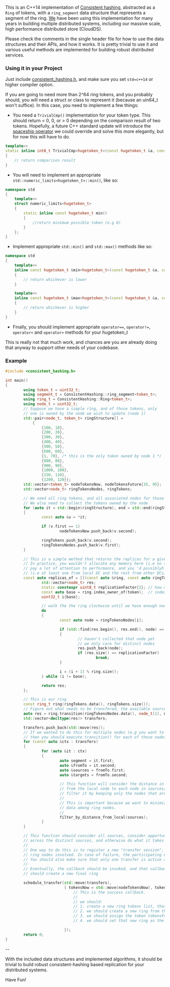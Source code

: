This is an C++14 implementation of [Consistent hashing](https://en.wikipedia.org/wiki/Consistent_hashing), abstracted as a `Ring` of tokens, with a `ring_segment` data structure that represents a segment of the ring. [We](http://phaistosnetworks.gr/) have been using this implementation for many years in building multiple distributed systems, including our massive scale, high performance distributed store (CloudDS). 

Please check the comments in the single header file for how to use the data structures and their APIs, and how it works. 
It is pretty trivial to use it and various useful methods are implemented for building robust distributed services.

### Using it in your Project
Just include [consistent_hashing.h](https://github.com/phaistos-networks/ConsistentHashing/blob/master/consistent_hashing.h), and make sure you set `std=c++14` or higher compiler option.

If you are going to need more than 2^64 ring tokens, and you probably should, you will need a struct or class to represent it (because an uin64_t won't suffice). In this case, you need to implement a few things:

- You need a `TrivialCmp()` implementation for your token type. This should return < 0, 0, or > 0 depending on the comparison result of two tokens. Hopefully, a future C++ standard update will introduce the [spaceship operator](https://en.wikipedia.org/wiki/Three-way_comparison) we could override and solve this more elegantly, but for now this will have to do.
```cpp
template<>
static inline int8_t TrivialCmp<hugetoken_t>(const hugetoken_t &a, const hugetoken_t &b)
{
	// return comparison result
}
```

- You will need to implement an appropriate `std::numeric_limits<hugetoken_t>::min()`, like so:
```cpp
namespace std
{
	template<>
	struct numeric_limits<hugetoken_t>
	{
		static inline const hugetoken_t min()
		{
			//return minimum possible token (e.g 0)
		}
	};
}
```

- Implement appropriate `std::min()` and `std::max()` methods like so:
```cpp
namespace std
{
	template<>
	inline const hugetoken_t &min<hugetoken_t>(const hugetoken_t &a, const hugetoken_t &b)
	{
		// return whichever is lower
	}

	template<>
	inline const hugetoken_t &max<hugetoken_t>(const hugetoken_t &a, const hugetoken_t &b)
	{
		// return whichever is higher 
	}
}
```

- Finally, you should implement appropriate `operator==`, `operator!=`, `operator<` and `operator>` methods for your hugetoken_t

This is really not that much work, and chances are you are already doing that anyway to support other needs of your codebase.

### Example

```cpp
#include <consistent_hashing.h>

int main()
{
        using token_t = uint32_t;
        using segment_t = ConsistentHashing::ring_segment<token_t>;
        using ring_t = ConsistentHashing::Ring<token_t>;
        using node_t = uint32_t;
        // Suppose we have a simple ring, and of those tokens, only
        // one is owned by the node we wish to update (node 1)
        std::pair<node_t, token_t> ringStructure[] =
            {
                {100, 10},
                {200, 20},
                {300, 30},
                {400, 40},
                {500, 50},
                {600, 60},
                {1, 70}, /* this is the only token owned by node 1 */
                {800, 80},
                {900, 90},
                {1000, 100},
                {150, 110},
                {1200, 120}};
        std::vector<token_t> nodeTokensNow, nodeTokensFuture{35, 95};
        std::vector<node_t> ringTokensNodes, ringTokens;

        // We need all ring tokens, and all associated nodes for those tokens.
        // We also need to collect the tokens owned by the node
        for (auto it = std::begin(ringStructure), end = std::end(ringStructure); it != end; ++it)
        {
                const auto &v = *it;

                if (v.first == 1)
                        nodeTokensNow.push_back(v.second);

                ringTokens.push_back(v.second);
                ringTokensNodes.push_back(v.first);
        }

        // This is a simple method that returns the replicas for a given token
        // In practice, you wouldn't allocate any memory here (i.e no std::vector<> use), you 'd
        // pay a lot of attention to performance, and you 'd possiblyh consider physical placement of node
        // (i.e at least one from local DC and the rest from other DCs)
        const auto replicas_of = [](const auto &ring, const auto ringTokensNodes, const token_t token) {
                std::vector<node_t> res;
                static constexpr uint8_t replicationFactor{2}; // how many copies of each ring segment we need at any given time
                const auto base = ring.index_owner_of(token);  // index in the ring tokens for the token-owner of token(input)
                uint32_t i{base};

                // walk the the ring clockwise until we have enough nodes to return
                do
                {
                        const auto node = ringTokensNodes[i];

                        if (std::find(res.begin(), res.end(), node) == res.end())
                        {
                                // haven't collected that node yet
                                // we only care for distinct nodes
                                res.push_back(node);
                                if (res.size() == replicationFactor)
                                        break;
                        }

                        i = (i + 1) % ring.size();
                } while (i != base);

                return res;
        };

        // This is our ring
        const ring_t ring(ringTokens.data(), ringTokens.size());
        // Figure out what needs to be transfered, the available sources for those segments, and the targets
        auto res = ring.transition(ringTokensNodes.data(), node_t(1), nodeTokensFuture, replicas_of);
        std::vector<decltype(res)> transfers;

        transfers.push_back(std::move(res));
        // If we wanted to do this for multiple nodes (e.g you want to add 5 more new nodes)
        // then you should execute transition() for each of those nodes, and append those into transfers[]
        for (const auto &ctx : transfers)
        {
                for (auto &it : ctx)
                {
                        auto segment = it.first;
                        auto &fromTo = it.second;
                        auto &sources = fromTo.first;
                        auto &targets = fromTo.second;

                        // This function will consider the distance in terms of e.g network hops
                        // from the local node to each node in sources[], and it will
                        // filter it by keeping only the nodes that are closest to this local node
                        //
                        // This is important because we want to minimize the time it will take to transfered
                        // data among ring nodes.
                        //
                        filter_by_distance_from_local(sources);
                }
        }

        // This function should consider all sources, consider opportunities for fairly scheduling of transfers
        // across the distinct sources, and otherwise do what it takes to transfer data among nodes
        //
        // One way to do this is to register a new "transfer session", and coordinate the process among all
        // ring nodes involved. In case of failure, the participating nodes should also abort.
        // You should also make sure that only one transfer is active at any given time.
        //
        // Eventually, the callback should be invoked, and that callback
        // should create a new final ring

        schedule_transfer(std::move(transfers),
                          [ tokensNow = std::move(nodeTokensNow), tokensFuture = std::move(nodeTokensFuture) ]{
                              // This is the success callback.
                              //
                              // we should:
                              // 1. create a new ring tokens list, that excludes tokensNow and includes tokensFuture
                              // 2. we should create a new ring from those tokens
                              // 3. we should assign the token tokensFuture
                              // 4. we should set that new ring as the current ring, and gossip to the cluster about the update

                          });
        return 0;
}
```
--

With the included data structures and implemented algorithms, it should be trivial to build robust consistent-hashing based replication for your distributed systems.

Have Fun!
